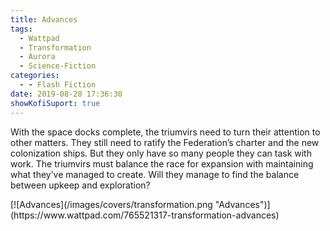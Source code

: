 ```yaml
---
title: Advances
tags:
  - Wattpad
  - Transformation
  - Aurora
  - Science-Fiction
categories:
  - - Flash Fiction
date: 2019-08-28 17:36:30
showKofiSuport: true
---
```


With the space docks complete, the triumvirs need to turn their attention to other matters.  They still need to ratify the Federation’s charter and the new colonization ships. But they only have so many people they can task with work. The triumvirs must balance the race for expansion with maintaining what they’ve managed to create.<!-- more --> Will they manage to find the balance between upkeep and exploration?
<div class="center">[![Advances](/images/covers/transformation.png "Advances")](https://www.wattpad.com/765521317-transformation-advances)</div>